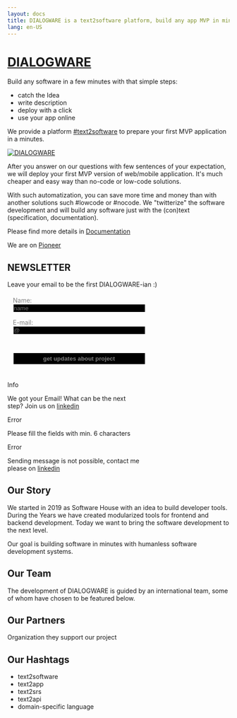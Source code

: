 ```yaml
---
layout: docs
title: DIALOGWARE is a text2software platform, build any app MVP in minutes
lang: en-US
---
```


# [DIALOGWARE](http://www.dialogware.com/)

Build any software in a few minutes with that simple steps:

+ catch the Idea
+ write description
+ deploy with a click
+ use your app online

We provide a platform [#text2software](https://www.text2software.com/)
to prepare your first MVP application in a minutes.

[![DIALOGWARE](http://logo.dialogware.com/dialogware-2lines.png)](http://www.dialogware.com/)

After you answer on our questions with few sentences of your expectation, we will deploy your first MVP version of
web/mobile application.
It's much cheaper and easy way than no-code or low-code solutions.

With such automatization, you can save more time and money than with another solutions such #lowcode or #nocode.
We "twitterize" the software development and will build any software just with the (con)text (specification,
documentation).

Please find more details in [Documentation](http://docs.dialogware.com/)

We are on [Pioneer](https://pioneer.app/join/dialogware.com)



<script setup>
import {
  VPTeamPage,
  VPTeamPageTitle,
  VPTeamMembers,
  VPTeamPageSection
} from 'vitepress/theme'

const coreMembers = [
  {
    avatar: 'https://avatars.githubusercontent.com/u/5669657?s=96&v=4',
    name: 'Tom Sapletta',
    title: 'Creator',
    links: [
      { icon: 'linkedin', link: 'https://www.linkedin.com/in/tom-sapletta-com' }
    ]
  },
 {
    avatar: 'https://logo.dialogware.com/dialogware-logo-pivot.png',
    name: 'Join us!',
    title: 'Software Developer',
    links: [
       { icon: 'linkedin', link: 'https://www.linkedin.com/showcase/dialogware/' }
    ]
  }
]

const partners = [
  {
    avatar: '/assets/ionos.png',
    name: 'Ionos',
    title: 'Service provider',
    links: [
      { icon: 'linkedin', link: 'https://www.ionos.de' }
    ]
  },
 {
    avatar: 'https://softreck.pl/wp-content/uploads/2020/10/softreck-logo-kwadrat-biale-tlo-1024x1024.png',
    name: 'softreck.com',
    title: 'DevOps',
    links: [
       { icon: 'linkedin', link: 'https://softreck.pl' }
    ]
  }
]

import { ref } from 'vue'

const message = ref("")
const email = ref("")
const text = ref("")
const name = ref("")

const warning_message = ref(false)
const error_message = ref(false)
const info_message = ref(false)
const email_form = ref(true)

function send() {
    //message.value="NEWSLETTER"
    message.value="Thank You " + name.value + " for a registration on DIALOGWARE NEWSLETTER."
    error_message.value = false
    warning_message.value = false
    if ( 
        (name.value.length < 2) || 
        (email.value.length < 4) || 
        (message.value.length < 4) 
    ){
        warning_message.value = true
    } else {
        warning_message.value = false
    
        var API_URL = `https://email.dialogware.com/?type=NEWSLETTER&name=${name.value}&message=${message.value}&email=${email.value}`
        fetch(
            API_URL,
            {
                method: 'get',
            }
        ).then(response => response.json() )
        .then(data => {
            email.value = data.email
            text.value = data.text
            name.value = data.name

            if(data.found > 5){
                error_message.value = true
            } else {
                error_message.value = false
                warning_message.value = false
                email_form.value = false
                info_message.value = true
            }
        });
    }
}
</script>

## NEWSLETTER

Leave your email to be the first DIALOGWARE-ian :)

<div class="newsletter">

<form method="get" class="email_form" id="email_form" v-if="email_form">

<div>
<fieldset>
<label>
    <div>Name:</div>
    <input v-model="name" placeholder="name">
</label>
</fieldset>


<fieldset>
<label>
    <div>E-mail:</div>
    <input v-model="email" placeholder="@" />
</label>
</fieldset>

</div>
</form>    

<div v-if="email_form">
<fieldset class="button_send">
<p>
<button @click="send">get updates about project</button>
</p>
</fieldset>
</div>


<div class="tip custom-block info_message" v-if="info_message">
    <p class="custom-block-title">Info</p>
    <p>We got your Email! What can be the next step? Join us on <a href="https://www.linkedin.com/showcase/dialogware/">linkedin</a> </p>
</div>

<div class="warning custom-block warning_message" v-if="warning_message">
    <p class="custom-block-title">Error</p>
    <p>Please fill the fields with min. 6 characters</p>
</div>

<div class="warning custom-block error_message" v-if="error_message">
    <p class="custom-block-title">Error</p>
    <p>Sending message is not possible, contact me please on <a href="https://www.linkedin.com/in/tom-sapletta-com">linkedin</a> </p>
</div>
</div>


<style scoped>

.newsletter {
  align-items: center;
  justify-content: center;
}
.email_form {
  display: flex;
  align-items: center;
  justify-content: left;
}

.email_form input,
.email_form textarea,
.button_send,
button,
.tip,
.warning
{
    width: 300px;
}
fieldset {
  border: 0px solid white;
}
button {
  font-weight: bold;
  color: gray;
  background-color: black;
  padding: 5px;
  border: 1px solid white;
}

input, textarea {
  color: white;
  background-color: black;
  padding: 1px;
  border: 1px solid white;
}

label div{
  white-space: pre-line;
  color: gray;
  padding: 0px;
}
</style>

## Our Story

We started in 2019 as Software House with an idea to build developer tools.
During the Years we have created modularized tools for frontend and backend development.
Today we want to bring the software development to the next level.

Our goal is building software in minutes with humanless software development systems.

## Our Team

The development of DIALOGWARE is guided by an international
team, some of whom have chosen to be featured below.

<VPTeamPage>
  <VPTeamPageSection>
    <template #members>
      <VPTeamMembers size="small" :members="coreMembers" />
    </template>
    </VPTeamPageSection>
</VPTeamPage>

## Our Partners

Organization they support our project

<VPTeamPage>
  <VPTeamPageSection>
    <template #members>
      <VPTeamMembers size="small" :members="partners" />
    </template>
  </VPTeamPageSection>
</VPTeamPage>

## Our Hashtags

+ text2software
+ text2app
+ text2srs
+ text2api
+ domain-specific language

